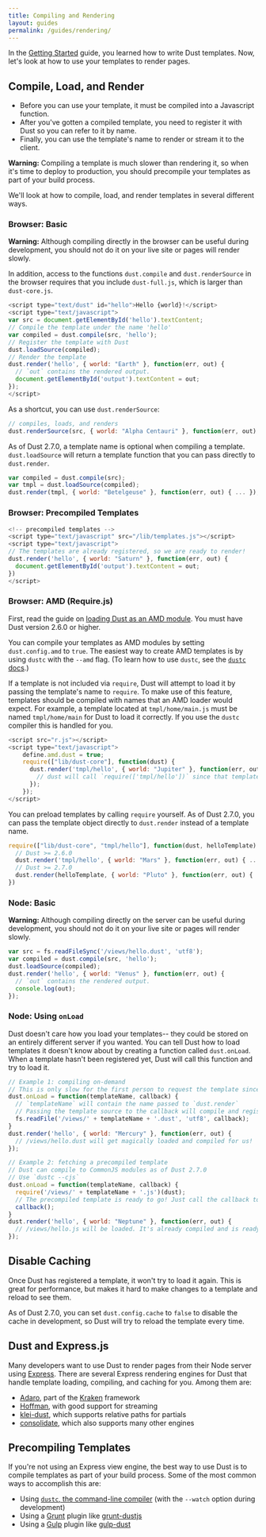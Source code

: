 ```yaml
---
title: Compiling and Rendering
layout: guides
permalink: /guides/rendering/
---
```


In the [Getting Started](/guides/getting-started/) guide, you learned how to write Dust templates. Now, let's look at how to use your templates to render pages.

## Compile, Load, and Render

  * Before you can use your template, it must be compiled into a Javascript function.
  * After you've gotten a compiled template, you need to register it with Dust so you can refer to it by name.
  * Finally, you can use the template's name to render or stream it to the client.

**Warning:** Compiling a template is much slower than rendering it, so when it's time to deploy to production, you should precompile your templates as part of your build process.

We'll look at how to compile, load, and render templates in several different ways.

### Browser: Basic

**Warning:** Although compiling directly in the browser can be useful during development, you should not do it on your live site or pages will render slowly.

In addition, access to the functions `dust.compile` and `dust.renderSource` in the browser requires that you include `dust-full.js`, which is larger than `dust-core.js`.

```js
<script type="text/dust" id="hello">Hello {world}!</script>
<script type="text/javascript">
var src = document.getElementById('hello').textContent;
// Compile the template under the name 'hello'
var compiled = dust.compile(src, 'hello');
// Register the template with Dust
dust.loadSource(compiled);
// Render the template
dust.render('hello', { world: "Earth" }, function(err, out) {
  // `out` contains the rendered output.
  document.getElementById('output').textContent = out;
});
</script>
```

As a shortcut, you can use `dust.renderSource`:

```js
// compiles, loads, and renders
dust.renderSource(src, { world: "Alpha Centauri" }, function(err, out) { ... });
```

As of Dust 2.7.0, a template name is optional when compiling a template. `dust.loadSource` will return a template function that you can pass directly to `dust.render`.

```js
var compiled = dust.compile(src);
var tmpl = dust.loadSource(compiled);
dust.render(tmpl, { world: "Betelgeuse" }, function(err, out) { ... });
```

### Browser: Precompiled Templates

```js
<!-- precompiled templates -->
<script type="text/javascript" src="/lib/templates.js"></script>
<script type="text/javascript">
// The templates are already registered, so we are ready to render!
dust.render('hello', { world: "Saturn" }, function(err, out) {
  document.getElementById('output').textContent = out;
})
</script>
```

### Browser: AMD (Require.js)

First, read the guide on [loading Dust as an AMD module](http://localhost:4000/guides/setup/#amd). You must have Dust version 2.6.0 or higher.

You can compile your templates as AMD modules by setting `dust.config.amd` to `true`. The easiest way to create AMD templates is by using `dustc` with the `--amd` flag. (To learn how to use `dustc`, see the [`dustc` docs](/docs/dustc-api).)

If a template is not included via `require`, Dust will attempt to load it by passing the template's name to `require`. To make use of this feature, templates should be compiled with names that an AMD loader would expect. For example, a template located at `tmpl/home/main.js` must be named `tmpl/home/main` for Dust to load it correctly. If you use the `dustc` compiler this is handled for you.

```js
<script src="r.js"></script>
<script type="text/javascript">
    define.amd.dust = true;
    require(["lib/dust-core"], function(dust) {
      dust.render('tmpl/hello', { world: "Jupiter" }, function(err, out) {
        // dust will call `require(['tmpl/hello'])` since that template isn't loaded yet
      });
    });
</script>
```

You can preload templates by calling `require` yourself. As of Dust 2.7.0, you can pass the template object directly to `dust.render` instead of a template name.

```js
require(["lib/dust-core", "tmpl/hello"], function(dust, helloTemplate) {
  // Dust >= 2.6.0
  dust.render('tmpl/hello', { world: "Mars" }, function(err, out) { ... });
  // Dust >= 2.7.0
  dust.render(helloTemplate, { world: "Pluto" }, function(err, out) { ... });
})
```

### Node: Basic

**Warning:** Although compiling directly on the server can be useful during development, you should not do it on your live site or pages will render slowly.

```js
var src = fs.readFileSync('/views/hello.dust', 'utf8');
var compiled = dust.compile(src, 'hello');
dust.loadSource(compiled);
dust.render('hello', { world: "Venus" }, function(err, out) {
  // `out` contains the rendered output.
  console.log(out);
});
```

### Node: Using `onLoad`

Dust doesn't care how you load your templates-- they could be stored on an entirely different server if you wanted. You can tell Dust how to load templates it doesn't know about by creating a function called `dust.onLoad`. When a template hasn't been registered yet, Dust will call this function and try to load it.

```js
// Example 1: compiling on-demand
// This is only slow for the first person to request the template since Dust caches it afterwards
dust.onLoad = function(templateName, callback) {
  // `templateName` will contain the name passed to `dust.render`
  // Passing the template source to the callback will compile and register the template for you
  fs.readFile('/views/' + templateName + '.dust', 'utf8', callback);
}
dust.render('hello', { world: "Mercury" }, function(err, out) {
  // /views/hello.dust will get magically loaded and compiled for us!
});
```

```js
// Example 2: fetching a precompiled template
// Dust can compile to CommonJS modules as of Dust 2.7.0
// Use `dustc --cjs`
dust.onLoad = function(templateName, callback) {
  require('/views/' + templateName + '.js')(dust);
  // The precompiled template is ready to go! Just call the callback to tell Dust it's loaded
  callback();
}
dust.render('hello', { world: "Neptune" }, function(err, out) {
  // /views/hello.js will be loaded. It's already compiled and is ready to use.
});
```

## Disable Caching

Once Dust has registered a template, it won't try to load it again. This is great for performance, but makes it hard to make changes to a template and reload to see them.

As of Dust 2.7.0, you can set `dust.config.cache` to `false` to disable the cache in development, so Dust will try to reload the template every time.

## Dust and Express.js

Many developers want to use Dust to render pages from their Node server using [Express](http://expressjs.com). There are several Express rendering engines for Dust that handle template loading, compiling, and caching for you. Among them are:

  * [Adaro](http://npmjs.com/package/adaro), part of the [Kraken](http://krakenjs.com/) framework
  * [Hoffman](http://npmjs.com/package/hoffman), with good support for streaming
  * [klei-dust](http://npmjs.com/package/klei-dust), which supports relative paths for partials
  * [consolidate](https://www.npmjs.com/package/consolidate), which also supports many other engines

## Precompiling Templates

If you're not using an Express view engine, the best way to use Dust is to compile templates as part of your build process. Some of the most common ways to accomplish this are:

  * Using [`dustc`, the command-line compiler](/docs/dustc-api) (with the `--watch` option during development)
  * Using a [Grunt](http://gruntjs.com) plugin like [grunt-dustjs](https://github.com/STAH/grunt-dustjs)
  * Using a [Gulp](http://gulpjs.com) plugin like [gulp-dust](https://www.npmjs.com/package/gulp-dust)
